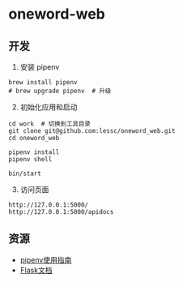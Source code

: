 # oneword-web

## 开发

1. 安装 pipenv

```shell
brew install pipenv
# brew upgrade pipenv  # 升级
```

2. 初始化应用和启动

```shell
cd work  # 切换到工具目录
git clone git@github.com:lessc/oneword_web.git
cd oneword_web

pipenv install
pipenv shell

bin/start
```

3. 访问页面

```shell
http://127.0.0.1:5000/
http://127.0.0.1:5000/apidocs
```

## 资源

- [pipenv使用指南](https://crazygit.wiseturtles.com/2018/01/08/pipenv-tour/)
- [Flask文档](https://flask.palletsprojects.com/en/1.1.x/)